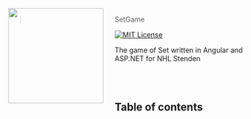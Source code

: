 <img src="https://wessel.gg/static/img/logo.svg" align="left" width="192px" height="192px"/>
<img align="left" width="0" height="192px" hspace="10"/>

> SetGame

[![MIT License](https://img.shields.io/badge/license-MIT-007EC7.svg?style=flat-square)](/LICENSE)

The game of Set written in Angular and ASP.NET for NHL Stenden

<br><br>

## Table of contents
